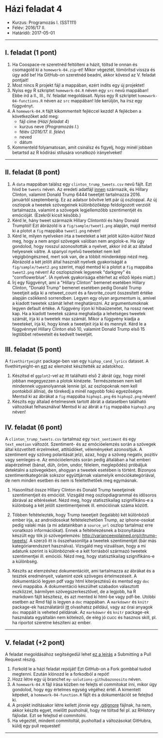 # Házi feladat 4
* Kurzus: Programozás I. (SST111)
* Félév: 2016/17 II.
* Határidő: 2017-05-01

---

## I. feladat (1 pont)
1. Ha Coospace-re szeretnéd feltölteni a házit, töltsd le onnan és csomagold ki a ```homework-04.zip```-et! Mikor végeztél, tömörítsd vissza és úgy add be! Ha GitHub-on szeretnéd beadni, akkor kövesd az V. feladat pontjait!
2. Most nincs R projekt fájl a mappában, ezért indíts egy új projektet! 
3. Nyiss egy R szkriptet ```homework-04.R``` néven egy ```src``` nevű mappában! Ebbe írd a II., III., IV. feladat megoldásait. Nyiss egy R szkriptet ```homework-04-functions.R``` néven az ```src``` mappában! Ide kerüljön, ha írsz egy függvényt.
4. A ```homework-04.R``` fájlt kikommentelt fejléccel kezdd! A fejlécben a következőket add meg: 
    - fájl címe (*Házi feladat 4*)
    - kurzus neve (*Programozás I.*)
    - félév (*2016/17. II. félév*)
    - neved
    - dátum
5. Kommenteld folyamatosan, amit csinálsz és figyelj, hogy minél jobban betartsd az R kódírási stílusára vonatkozó irányelveket!

---

## II. feladat (8 pont)

1. A ```data``` mappában találsz egy ```clinton_trump_tweets.csv``` nevű fájlt. Ezt hívd be ```tweets``` néven. Az eredeti adatfájl [innen](https://www.kaggle.com/benhamner/clinton-trump-tweets) származik, és Hillary Clinton, valamint Donald Trump 6444 tweetjét tartalmazza 2016. januártól szeptemberig. Ez az adatsor bővítve lett pár új oszloppal. Az új oszlopok a tweetek szövegeinek különbözőképp feldolgozott verzióit tartalmazza, valamint a szövegek legjellemzőbb szentimentjét és emócióját. (Ezekről kicsit később.)
2. Kérd le, hány tweet származik Hillary Clintontól és hány Donald Trumptól! Ezt ábrázold is a ```fig/sample/tweet1.png``` alapján, majd mentsd ki a plotot a ```fig``` mappába ```tweet1.png``` néven!
3. Kérd le, milyen nyelveken írta a tweeteket a két jelölt külön-külön! Nézd meg, hogy a nem angol szövegek valóban nem angolok-e. Ha úgy gondolod, hogy rosszul azonosították a nyelvet, akkor írd át az általad helyesnek váltre. A spanyol nyelvű tweeteket nem kell végigböngészned, mert sok van, de a többit mindenképp nézd meg. Ábrázold a két jelölt által használt nyelvek gyakoriságát a ```fig/sample/tweet2.png``` szerint, majd mentsd ki a plotot a ```fig``` mappába ```tweet2.png``` néven! Az oszlopszínek legyenek "darkgrey" és "cornflowerblue". (A nyelvek gyakorisága eltérhet az előző lépés miatt.)
4. Írj egy függvényt, ami a "Hillary Clinton" bemenet esetében Hillary Clinton, "Donald Trump" bemenet esetében pedig Donald Trump tweetjeit adja ki a retweet_count és a favorite_count összesített értéke alapján csökkenő sorrendben. Legyen egy olyan argumentum is, amivel a kiadott tweetek számát lehet meghatározni. Az argumentumoknak legyen default értéke. A függvény írjon ki hibaüzenetet, ha rossz nevet kap. Ha a kiadott tweetek száma meghaladja a lehetséges tweetek számát, írja ki a tweetek max számát. Mikor a függvény kiadja a tweeteket, írja ki, hogy kinek a tweetjeit írja ki és mennyit. Kérd le a függvénnyel Hillary Clinton első 10, valamint Donald Trump első 15 legtöbbet retweetelt és kedvelt tweetjét.

## III. feladat (5 pont)
A ```fivethirtyeight``` package-ben van egy ```hiphop_cand_lyrics``` dataset. A fivethirtyeight-en [ezt](https://projects.fivethirtyeight.com/clinton-trump-hip-hop-lyrics/) az elemzést készítették az adatokhoz.
1. Készítsd el ```ggplot2```-vel az itt található első 2 ábrát úgy, hogy minél jobban megegyezzen a plotok kinézete. Természetesen nem kell mindennek ugyanolyannak lennie (pl. az oszlopoknak nem kell pontokból állnia), de törekedj a minél nagyobb fokú egyezőségre. Mentsd ki az ábrákat a ```fig``` mappába ```hiphop1.png``` és ```hiphop2.png``` néven!
2. Készíts egy általad értelmesnek tartott ábrát a datasetben található változókat felhasználva! Mentsd ki az ábrát a ```fig``` mappába ```hiphop3.png``` néven!

## IV. feladat (6 pont)
A ```clinton_trump_tweets.csv``` tartalmaz egy ```text_sentiment``` és egy ```text_emotion``` változót. Szentiment- és az emócióelemzés során a szövegek által közvetített érzelmeket, attitűdöket, véleményeket azonosítjuk. A szentiment egy szöveg polaritását jelzi, azaz, hogy a szöveg negatív, pozitív vagy semleges-e. Az emócióelemzés során pedig általában a hat emberi alapérzelmet (bánat, düh, öröm, undor, félelem, meglepődés) próbáljuk detektálni a szövegekben, ahogyan a tweetek esetében is történt. Bizonyos szentimentkategóriák sokszor együttjárnak valamelyik emóciókategóriával, de nem minden esetben és nem is feleltethetőek meg egymásnak.

1. Hasonlítsd össze Hillary Clinton és Donald Trump tweetjeinek szentimentjeit és emócióit. Vizsgáld meg oszlopdiagrammal és idősoros ábrával az eltéréseket. Nézd meg, hogy statisztikailag szignifikáns-e a különbség a két jelölt szentimentjeinek ill. emócióinak száma között.


2. Többen feltételezték, hogy Trump tweetjeit (legalább) két különböző ember írja, az androidosokat feltételezhetően Trump, az iphone-osokat pedig valaki más (a mi adatainkban a ```source_url``` oszlop tartalmaz erre vonatkozó információkat). Ennek a feltételezésnek a bizonyítására készült egy tök jó szövegelemzés: http://varianceexplained.org/r/trump-tweets/. A szerző itt is összehasonlítja a tweetek szentimentjét (bár más kategóriarendszert használva). Vizsgáld meg vizuálisan, hogy a mi adatunk szerint is különböznek-e a két forrásból származó tweetek szentimentjei ill. emóciói. Nézd meg, hogy statisztikailag szignifikáns-e a különbség.



3. Készíts az elemzéshez dokumentációt, ami tartalmazza az ábrákat és a tesztek eredményeit, valamint ezek szöveges értelmezéseit. A dokumentáció legyen pdf vagy html kiterjesztésű és mentsd egy ```doc``` nevű mappába. A dokumentáció készülhet szabadon választott eszközzel, bármilyen szövegszerkesztővel, de a legjobb, ha R markdown fájlt készítesz, és azt mented ki html-be vagy pdf-be. Utóbbi esetben az Rmd fájl is legyen a ```doc``` mappában. A ```markdownr``` és ```knitr``` package-ek használatáról [itt](https://www.r-bloggers.com/r-markdown-and-knitr-tutorial-part-1/) olvashatsz például, vagy az órai anyagok ```doc``` mappáit is veheted példának. Az ```markdownr``` és ```knitr``` package-ek használata egyáltalán nem kötelező, de elég jó cucc és hasznos skill, pl. ha riportot szeretne készíteni az ember.

---

## V. feladat (+2 pont)
A feladat megoldásához segítségedül lehet [ez a leírás](https://gist.github.com/Chaser324/ce0505fbed06b947d962) a Submitting a Pull Request részig.

1. Forkold le a házi feladat repóját! Ezt GitHub-on a Fork gombbal tudod megtenni. Ezután klónozd le a forkodból a repót!
2. Hozz létre egy új branchet ```my-solutions-githubazonosito``` néven.
3. A ```homework-04.R``` fájl írása közben ne felejts el commitokat írni, mikor úgy gondolod, hogy egy értelmes egység végéhez értél. A kimentett képeket, a ```homework-04-function.R``` fájlt és a dokumentációt se felejtsd ki.
4. A projekt indításakor létre kellett jönnie egy [.gitignore](https://github.com/github/gitignore/blob/master/R.gitignore) fájlnak, ha nem, akkor készíts egyet, mielőtt pusholnál, hogy ne töltsd fel pl. az RHistory fájlodat. Ezt se felejtsd el commitolni.
5. Ha végeztél, mindent commitoltál, pusholtad a változásokat GitHubra, küldj egy pull requestet!

---
 
